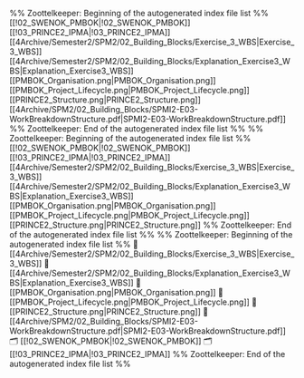 %% Zoottelkeeper: Beginning of the autogenerated index file list  %%
 [[!02_SWENOK_PMBOK|!02_SWENOK_PMBOK]]
 [[!03_PRINCE2_IPMA|!03_PRINCE2_IPMA]]
 [[4Archive/Semester2/SPM2/02_Building_Blocks/Exercise_3_WBS|Exercise_3_WBS]]
 [[4Archive/Semester2/SPM2/02_Building_Blocks/Explanation_Exercise3_WBS|Explanation_Exercise3_WBS]]
 [[PMBOK_Organisation.png|PMBOK_Organisation.png]]
 [[PMBOK_Project_Lifecycle.png|PMBOK_Project_Lifecycle.png]]
 [[PRINCE2_Structure.png|PRINCE2_Structure.png]]
 [[4Archive/SPM2/02_Building_Blocks/SPMI2-E03-WorkBreakdownStructure.pdf|SPMI2-E03-WorkBreakdownStructure.pdf]]
%% Zoottelkeeper: End of the autogenerated index file list  %%
%% Zoottelkeeper: Beginning of the autogenerated index file list  %%
 [[!02_SWENOK_PMBOK|!02_SWENOK_PMBOK]]
 [[!03_PRINCE2_IPMA|!03_PRINCE2_IPMA]]
 [[4Archive/Semester2/SPM2/02_Building_Blocks/Exercise_3_WBS|Exercise_3_WBS]]
 [[4Archive/Semester2/SPM2/02_Building_Blocks/Explanation_Exercise3_WBS|Explanation_Exercise3_WBS]]
 [[PMBOK_Organisation.png|PMBOK_Organisation.png]]
 [[PMBOK_Project_Lifecycle.png|PMBOK_Project_Lifecycle.png]]
 [[PRINCE2_Structure.png|PRINCE2_Structure.png]]
%% Zoottelkeeper: End of the autogenerated index file list  %%
%% Zoottelkeeper: Beginning of the autogenerated index file list  %%
📄 [[4Archive/Semester2/SPM2/02_Building_Blocks/Exercise_3_WBS|Exercise_3_WBS]]
📄 [[4Archive/Semester2/SPM2/02_Building_Blocks/Explanation_Exercise3_WBS|Explanation_Exercise3_WBS]]
📄 [[PMBOK_Organisation.png|PMBOK_Organisation.png]]
📄 [[PMBOK_Project_Lifecycle.png|PMBOK_Project_Lifecycle.png]]
📄 [[PRINCE2_Structure.png|PRINCE2_Structure.png]]
📄 [[4Archive/SPM2/02_Building_Blocks/SPMI2-E03-WorkBreakdownStructure.pdf|SPMI2-E03-WorkBreakdownStructure.pdf]]
🗂️ [[!02_SWENOK_PMBOK|!02_SWENOK_PMBOK]]
🗂️ [[!03_PRINCE2_IPMA|!03_PRINCE2_IPMA]]
%% Zoottelkeeper: End of the autogenerated index file list  %%
